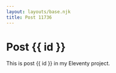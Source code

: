 ```yaml
---
layout: layouts/base.njk
title: Post 11736
---
```


# Post {{ id }}

This is post {{ id }} in my Eleventy project.
